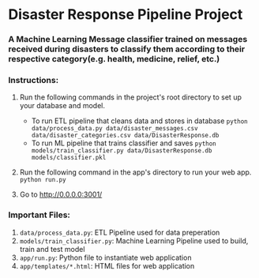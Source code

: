 # Disaster Response Pipeline Project

### A Machine Learning Message classifier trained on messages received during disasters to classify them according to their respective category(e.g. health, medicine, relief, etc.) 

### Instructions:
1. Run the following commands in the project's root directory to set up your database and model.

    - To run ETL pipeline that cleans data and stores in database
        `python data/process_data.py data/disaster_messages.csv data/disaster_categories.csv data/DisasterResponse.db`
    - To run ML pipeline that trains classifier and saves
        `python models/train_classifier.py data/DisasterResponse.db models/classifier.pkl`

2. Run the following command in the app's directory to run your web app.
    `python run.py`

3. Go to http://0.0.0.0:3001/

### Important Files:
 1. `data/process_data.py`: ETL Pipeline used for data preperation 
 2. `models/train_classifier.py`: Machine Learning Pipeline used to build, train and test model
 3. `app/run.py`: Python file to instantiate web application
 4. `app/templates/*.html`: HTML files for web application